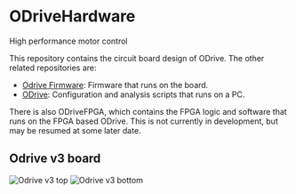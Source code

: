 # ODriveHardware
High performance motor control

This repository contains the circuit board design of ODrive. The other related repositories are:
* [Odrive Firmware](https://github.com/madcowswe/OdriveFirmware): Firmware that runs on the board.
* [ODrive](https://github.com/madcowswe/ODrive): Configuration and analysis scripts that runs on a PC.

There is also ODriveFPGA, which contains the FPGA logic and software that runs on the FPGA based ODrive. This is not currently in development, but may be resumed at some later date.

## Odrive v3 board
![Odrive v3 top](https://github.com/madcowswe/Servo/blob/master/two_ax_PCB/OdriveTop.PNG)
![Odrive v3 bottom](https://github.com/madcowswe/Servo/blob/master/two_ax_PCB/OdriveBot.PNG)

